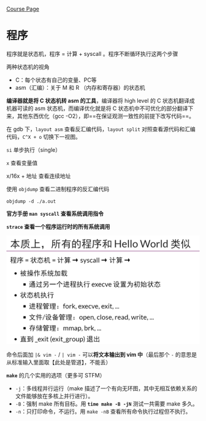 [Course Page](https://jyywiki.cn/OS/2022/)

# 程序

程序就是状态机，程序 = 计算 + syscall 。程序不断循环执行这两个步骤

两种状态机的视角

- C：每个状态有自己的变量、PC等
- asm（汇编）：关于 M 和 R （内存和寄存器）的状态机

**编译器就是将 C 状态机转 asm 的工具**，编译器将 high level 的 C 状态机翻译成机器可读的 asm 状态机，而编译优化就是将 C 状态机中不可优化的部分翻译下来，其他东西优化（gcc -O2），即==在保证观测一致性的前提下改写代码==。



在 gdb 下，`layout asm` 查看反汇编代码，`layout split` 对照查看源代码和汇编代码，`C^X + o` 切换下一视图。

`si` 单步执行（single）

`x` 查看变量值

x/16x + 地址   查看连续地址

使用 `objdump` 查看二进制程序的反汇编代码

```shell
objdump -d ./a.out
```

**官方手册 `man syscall` 查看系统调用指令**

**`strace` 查看一个程序运行时的所有系统调用**

<img src="https://raw.githubusercontent.com/Jack-Chan-2001/clouding/main/image/202207281546227.png" style="zoom:50%;" />

命令后面加 `|& vim -` / `| vim -`   可以**将文本输出到 vim 中**（最后那个 `-` 的意思是从标准输入里面取【此处是管道】，不能丢）

**`make`** 的几个实用的选项（更多可 STFM）

- `-j`：多线程并行运行（make 描述了一个有向无环图，其中无相互依赖关系的文件能够放在多核上并行进行）。
- `-B`：强制 make 所有目标。用 **`time make -B -jN`** 测试一共需要 make 多久。
- `-n`：只打印命令，不运行。用 `make -nB` 查看所有命令执行过程但不执行。

